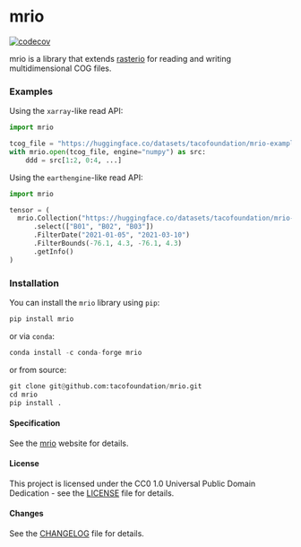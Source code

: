 # mrio

[![codecov](https://codecov.io/gh/tacofoundation/mrio/graph/badge.svg?token=GDDIMU2WQR)](https://codecov.io/gh/tacofoundation/mrio)

mrio is a library that extends [rasterio](https://github.com/rasterio/rasterio) for reading and writing multidimensional COG files.

### Examples

Using the `xarray`-like read API:

```python
import mrio

tcog_file = "https://huggingface.co/datasets/tacofoundation/mrio-examples/resolve/main/simple.tif"
with mrio.open(tcog_file, engine="numpy") as src:
    ddd = src[1:2, 0:4, ...]
```

Using the `earthengine`-like read API:

```python
import mrio

tensor = ( 
  mrio.Collection("https://huggingface.co/datasets/tacofoundation/mrio-examples/resolve/main/simple.tif")
      .select(["B01", "B02", "B03"])
      .FilterDate("2021-01-05", "2021-03-10")
      .FilterBounds(-76.1, 4.3, -76.1, 4.3)
      .getInfo()
)
```

### Installation

You can install the `mrio` library using `pip`:

```python
pip install mrio
```

or via `conda`:

```python   
conda install -c conda-forge mrio
```

or from source:

```python
git clone git@github.com:tacofoundation/mrio.git
cd mrio
pip install .
```

#### Specification

See the [mrio](https://tacofoundation.github.io/mrio/en/specification/multidimensional-geotiff-specification.html) website for details.

#### License

This project is licensed under the CC0 1.0 Universal Public Domain Dedication - see the [LICENSE](LICENSE) file for details.

#### Changes

See the [CHANGELOG](CHANGELOG.md) file for details.
